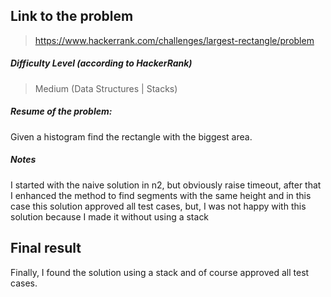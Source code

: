 ## Link to the problem
 
 > https://www.hackerrank.com/challenges/largest-rectangle/problem
 
##### Difficulty Level (according to HackerRank)
 
 > Medium (Data Structures | Stacks)
 
##### Resume of the problem:
 
Given a histogram find the rectangle with the biggest area.
  
##### Notes
 
I started with the naive solution in n2, but obviously raise 
timeout, after that I enhanced the method to find segments with
the same height and in this case this solution approved all test
cases, but, I was not happy with this solution because I made it 
without using a stack

## Final result

Finally, I found the solution using a stack and of course approved 
all test cases.

